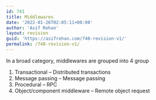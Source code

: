 ```yaml
---
id: 741
title: Middlewares
date: '2022-01-26T02:05:11+00:00'
author: 'Asif Rehan'
layout: revision
guid: 'https://asifrehan.com/740-revision-v1/'
permalink: /740-revision-v1/
---
```


In a broad category, middlewares are grouped into 4 group

1. Transactional – Distributed transactions
2. Message passing – Message passing
3. Procedural – RPC
4. Object/component middleware – Remote object request